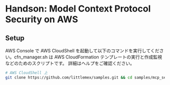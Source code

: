 # Handson: Model Context Protocol Security on AWS

## Setup

AWS Console で AWS CloudShell を起動して以下のコマンドを実行してください。cfn_manager.sh は AWS CloudFormation テンプレートの実行と作成監視などのためのスクリプトです。
詳細はヘルプをご確認ください。

```bash
# AWS CloudShell 上
git clone https://github.com/littlemex/samples.git && cd samples/mcp_security_book/prepare/cfn && bash cfn_manager.sh create
```